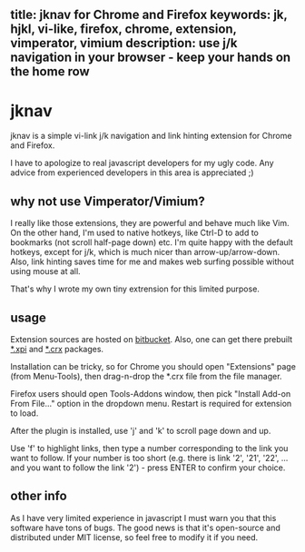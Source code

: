 title: jknav for Chrome and Firefox
keywords: jk, hjkl, vi-like, firefox, chrome, extension, vimperator, vimium
description: use j/k navigation in your browser - keep your hands on the home row
---
jknav
=====

jknav is a simple vi-link j/k navigation and link hinting extension for Chrome
and Firefox.

I have to apologize to real javascript developers for my ugly code. 
Any advice from experienced developers in this area is appreciated ;)

why not use Vimperator/Vimium?
------------------------------

I really like those extensions, they are powerful and behave much like Vim.  On
the other hand, I'm used to native hotkeys, like Ctrl-D to add to bookmarks
(not scroll half-page down) etc. I'm quite happy with the default hotkeys,
except for j/k, which is much nicer than arrow-up/arrow-down. Also, link
hinting saves time for me and makes web surfing possible without using mouse at
all.

That's why I wrote my own tiny extrension for this limited purpose.

usage
-----

Extension sources are hosted on [bitbucket](https://bitbucket.org/zserge/jknav).
Also, one can get there prebuilt
[*.xpi](https://bitbucket.org/zserge/jknav/downloads/jknav.xpi) and
[*.crx](https://bitbucket.org/zserge/jknav/downloads/jknav.crx) packages.

Installation can be tricky, so for Chrome you should open "Extensions" page
(from Menu-Tools), then drag-n-drop the *.crx file from the file manager.

Firefox users should open Tools-Addons window, then pick "Install Add-on From
File..." option in the dropdown menu. Restart is required for extension to
load.

After the plugin is installed, use 'j' and 'k' to scroll page down and up.

Use 'f' to highlight links, then type a number corresponding to the link you
want to follow. If your number is too short (e.g. there is link '2', '21', '22', ...
and you want to follow the link '2') - press ENTER to confirm your choice.

other info
----------

As I have very limited experience in javascript I must warn you that this software
have tons of bugs. The good news is that it's open-source and distributed under
MIT license, so feel free to modify it if you need.
